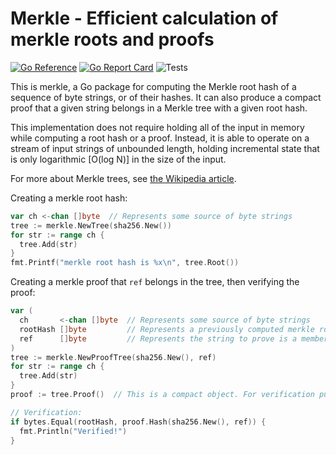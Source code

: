 # Merkle - Efficient calculation of merkle roots and proofs

[![Go Reference](https://pkg.go.dev/badge/github.com/bobg/merkle.svg)](https://pkg.go.dev/github.com/bobg/merkle)
[![Go Report Card](https://goreportcard.com/badge/github.com/bobg/merkle)](https://goreportcard.com/report/github.com/bobg/merkle)
![Tests](https://github.com/bobg/merkle/actions/workflows/go.yml/badge.svg)

This is merkle,
a Go package for computing the Merkle root hash of a sequence of byte strings,
or of their hashes.
It can also produce a compact proof that a given string belongs in a Merkle tree with a given root hash.

This implementation does not require holding all of the input in memory while computing a root hash or a proof.
Instead, it is able to operate on a stream of input strings of unbounded length,
holding incremental state that is only logarithmic [O(log N)] in the size of the input.

For more about Merkle trees,
see [the Wikipedia article](https://en.wikipedia.org/wiki/Merkle_tree).

Creating a merkle root hash:

```go
var ch <-chan []byte  // Represents some source of byte strings
tree := merkle.NewTree(sha256.New())
for str := range ch {
  tree.Add(str)
}
fmt.Printf("merkle root hash is %x\n", tree.Root())
```

Creating a merkle proof that `ref` belongs in the tree,
then verifying the proof:

```go
var (
  ch       <-chan []byte  // Represents some source of byte strings
  rootHash []byte         // Represents a previously computed merkle root hash (held by someone wishing to verify that ref is in the tree)
  ref      []byte         // Represents the string to prove is a member of the tree with the given root hash
)
tree := merkle.NewProofTree(sha256.New(), ref)
for str := range ch {
  tree.Add(str)
}
proof := tree.Proof()  // This is a compact object. For verification purposes, tree can now be discarded.

// Verification:
if bytes.Equal(rootHash, proof.Hash(sha256.New(), ref)) {
  fmt.Println("Verified!")
}
```
